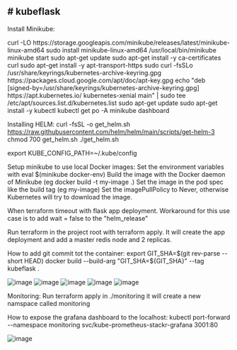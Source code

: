 <h2># kubeflask</h2>


<p>Install Minikube:</p>
curl -LO https://storage.googleapis.com/minikube/releases/latest/minikube-linux-amd64
sudo install minikube-linux-amd64 /usr/local/bin/minikube
minikube start
sudo apt-get update
sudo apt-get install -y ca-certificates curl
sudo apt-get install -y apt-transport-https
sudo curl -fsSLo /usr/share/keyrings/kubernetes-archive-keyring.gpg https://packages.cloud.google.com/apt/doc/apt-key.gpg
echo "deb [signed-by=/usr/share/keyrings/kubernetes-archive-keyring.gpg] https://apt.kubernetes.io/ kubernetes-xenial main" | sudo tee /etc/apt/sources.list.d/kubernetes.list
sudo apt-get update
sudo apt-get install -y kubectl
kubectl get po -A
minikube dashboard


Installing HELM:
curl -fsSL -o get_helm.sh https://raw.githubusercontent.com/helm/helm/main/scripts/get-helm-3
chmod 700 get_helm.sh
./get_helm.sh

export KUBE_CONFIG_PATH=~/.kube/config

Setup minikube to use local Docker images:
Set the environment variables with eval $(minikube docker-env)
Build the image with the Docker daemon of Minikube (eg docker build -t my-image .)
Set the image in the pod spec like the build tag (eg my-image)
Set the imagePullPolicy to Never, otherwise Kubernetes will try to download the image.

When terraform timeout with flask app deployment. Workaround for this use case is to add wait = false to the "helm_release"

Run terraform in the project root with terraform apply. It will create the app deployment and add a master redis node and 2 replicas.

How to add git commit tot the container:
export GIT_SHA=$(git rev-parse --short HEAD)
docker build --build-arg "GIT_SHA=${GIT_SHA}" --tag kubeflask .

![image](https://user-images.githubusercontent.com/43659121/196551425-79788159-dbd5-4a01-9909-c246912d842d.png)
![image](https://user-images.githubusercontent.com/43659121/196551504-1a2ad5c5-8f21-47cd-b202-4d5ba12e9c5c.png)
![image](https://user-images.githubusercontent.com/43659121/196551587-5ec76232-cfb3-427b-9484-0a3d93d35c2b.png)
![image](https://user-images.githubusercontent.com/43659121/196551632-d482eb75-a8e3-4478-bafa-d28914a92c47.png)
![image](https://user-images.githubusercontent.com/43659121/196551680-0d22550d-aca8-408f-8ab2-bf0c775e1a63.png)


Monitoring:
Run terraform apply in ./monitoring it will create a new namspace called monitoring

How to expose the grafana dashboard to the localhost:
kubectl port-forward --namespace monitoring svc/kube-prometheus-stackr-grafana 3001:80

![image](https://user-images.githubusercontent.com/43659121/196549799-a6f7567b-b095-41c8-8dfc-3d2964025e3b.png)
